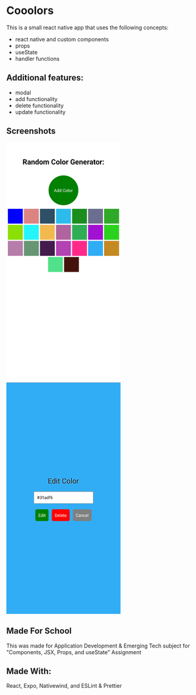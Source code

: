 # Cooolors

This is a small react native app that uses the following concepts:

- react native and custom components
- props
- useState
- handler functions

## Additional features:

- modal
- add functionality
- delete functionality
- update functionality

## Screenshots

<p>
  <img src="https://github.com/kentlance/cooolors/blob/main/home.png" alt="Home" width="300" />
  <img src="https://github.com/kentlance/cooolors/blob/main/edit%20modal.png" alt="Edit Modal" width="300" />
</p>

## Made For School

This was made for Application Development & Emerging Tech subject for "Components, JSX, Props, and useState" Assignment

## Made With:

React, Expo, Nativewind, and ESLint & Prettier
